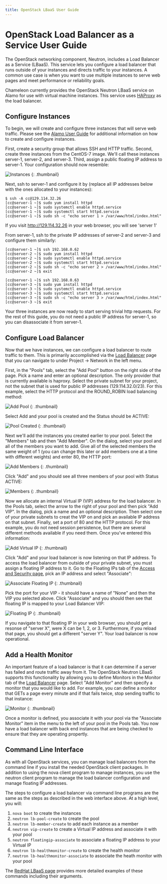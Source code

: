 ```yaml
---
title: OpenStack LBaaS User Guide
---
```


# OpenStack Load Balancer as a Service User Guide

The OpenStack networking component, Neutron, includes a Load Balancer as a Service (LBaaS). This service lets
you configure a load balancer that runs outside of your instances and directs traffic to your instances. A
common use case is when you want to use multiple instances to serve web pages and meet performance or
reliability goals.

Chameleon currently provides the OpenStack Neutron LBaaS service on Alamo for use with virtual machine
instances. This service uses [HAProxy](http://www.haproxy.org/) as the load balancer.

## Configure Instances

To begin, we will create and configure three instances that will serve web traffic.  Please see the [Alamo
User Guide](alamo-user-guide) for additional information on how to create and configure instances.

First, create a security group that allows SSH and HTTP traffic. Second, create three instances from the
CentOS-7 image. We'll call these instances server-1, server-2, and server-3. Third, assign a public floating
IP address to server-1. Your configuration should now resemble:

![Instances](/static/documentation/images/lbaas_instances.png)
{: .thumbnail}

Next, ssh to server-1 and configure it by (replace all IP addresses below with the ones allocated to your instances):

    $ ssh -A cc@129.114.32.26
    [cc@server-1 ~]$ sudo yum install httpd
    [cc@server-1 ~]$ sudo systemctl enable httpd.service
    [cc@server-1 ~]$ sudo systemctl start httpd.service
    [cc@server-1 ~]$ sudo sh -c "echo server 1 > /var/www/html/index.html"

If you visit http://129.114.32.26 in your web browser, you will see 'server 1'

From server-1, ssh to the private IP addresses of server-2 and server-3 and configure them similarly:

    [cc@server-1 ~]$ ssh 192.168.0.62
    [cc@server-2 ~]$ sudo yum install httpd
    [cc@server-2 ~]$ sudo systemctl enable httpd.service
    [cc@server-2 ~]$ sudo systemctl start httpd.service
    [cc@server-2 ~]$ sudo sh -c "echo server 2 > /var/www/html/index.html"
    [cc@server-2 ~]$ exit

    [cc@server-1 ~]$ ssh 192.168.0.63
    [cc@server-3 ~]$ sudo yum install httpd
    [cc@server-3 ~]$ sudo systemctl enable httpd.service
    [cc@server-3 ~]$ sudo systemctl start httpd.service
    [cc@server-3 ~]$ sudo sh -c "echo server 3 > /var/www/html/index.html"
    [cc@server-3 ~]$ exit

Your three instances are now ready to start serving trivial http requests. For the rest of this guide, you do
not need a public IP address for server-1, so you can disassociate it from server-1.

## Configure Load Balancer

Now that we have instances, we can configure a load balancer to route traffic to them. This is primarily
accomplished via the [Load
Balancer](https://horizon.chameleon.tacc.utexas.edu/dashboard/project/loadbalancers/) page that you can
navigate to under Project -> Network in the left menu.

First, in the "Pools" tab, select the "Add Pool" button on the right side of the page. Pick a name and enter
an optional description. The only provider that is currently available is haproxy. Select the private subnet
for your project, not the subnet that is used for public IP addresses (129.114.32.0/23). For this example,
select the HTTP protocol and the ROUND_ROBIN load balancing method:

![Add Pool](/static/documentation/images/lbaas_add_pool.png)
{: .thumbnail}

Select Add and your pool is created and the Status should be ACTIVE:

![Pool Created](/static/documentation/images/lbaas_load_balancer_first.png)
{: .thumbnail}

Next we'll add the instances you created earlier to your pool. Select the "Members" tab and then "Add
Member". On the dialog, select your pool and all of the members you want to add. Give all of the selected
members the same weight of 1 (you can change this later or add members one at a time with different weights)
and enter 80, the HTTP port:

![Add Members](/static/documentation/images/lbaas_add_member.png)
{: .thumbnail}

Click "Add" and you should see all three members of your pool with Status ACTIVE:

![Members](/static/documentation/images/lbaas_members.png)
{: .thumbnail}

Now we allocate an internal Virtual IP (VIP) address for the load balancer. In the Pools tab, select the arrow
to the right of your pool and then pick "Add VIP". In the dialog, pick a name and an optional
description. Then select one of your private subnets to creat the VIP on and pick an available IP address on
that subnet. Finally, set a port of 80 and the HTTP protocol. For this example, you do not need session
persistence, but there are several different methods available if you need them. Once you've entered this
information:

![Add Virtual IP](/static/documentation/images/lbaas_add_vip.png)
{: .thumbnail}

Click "Add" and your load balancer is now listening on that IP address. To access the load balancer from
outside of your private subnet, you must assign a floating IP address to it. Go to the Floating IPs tab of the
[Access and Security page](https://horizon.chameleon.tacc.utexas.edu/dashboard/project/access_and_security/),
pick an IP address and select "Associate":

![Associate Floating IP](/static/documentation/images/lbaas_associate_floating_ip.png)
{: .thumbnail}

Pick the port for your VIP - it should have a name of "None" and then the VIP you selected above. Click
"Associate" and you should then see that floating IP is mapped to your Load Balancer VIP:

![Floating IP](/static/documentation/images/lbaas_floating_ip.png)
{: .thumbnail}

If you navigate to that floating IP in your web browser, you should get a resonse of "server X", were X can be
1, 2, or 3. Furthermore, if you reload that page, you should get a different "server Y". Your load balancer is
now operational.

## Add a Health Monitor

An important feature of a load balancer is that it can determine if a server has failed and route traffic away
from it. The OpenStack Neutron LBaaS supports this functionality by allowing you to define Monitors in the
Monitor tab of the [Load Balancer](https://horizon.chameleon.tacc.utexas.edu/dashboard/project/loadbalancers/)
page. Select "Add Monitor" and then specify a monitor that you would like to add. For example, you can define
a monitor that GETs a page every minute and if that fails twice, stop sending traffic to that instance:

![Monitor](/static/documentation/images/lbaas_monitor.png)
{: .thumbnail}

Once a monitor is defined, you associate it with your pool via the "Associate Monitor" item in the menu to the
left of your pool in the Pools tab. You now have a load balancer with back end instances that are being
checked to ensure that they are operating propertly.

## Command Line Interface

As with all OpenStack services, you can manage load balancers from the command line if you install the needed
OpenStack client packages. In addition to using the nova client program to manage instances, you use the
neutron client program to manage the load balancer configuration and manage floating IP addresses.

The steps to configure a load balancer via command line programs are the same as the steps as described in the
web interface above. At a high level, you will:

1. `nova boot` to create the instances
2. `neutron lb-pool-create` to create the pool
3. `neutron lb-member-create` to add each instance as a member
4. `neutron vip-create` to create a Virtual IP address and associate it with your pool
5. `neutron floatingip-associate` to associate a floating IP address to your Virtual IP
6. `neutron lb-healthmonitor-create` to create the health monitor
7. `neutron lb-healthmonitor-associate` to associate the heath monitor with your pool

The [RedHat LBaaS page](https://openstack.redhat.com/LBaaS#Create_the_load_balancer) provides more detailed
examples of these commands including their arguments.
